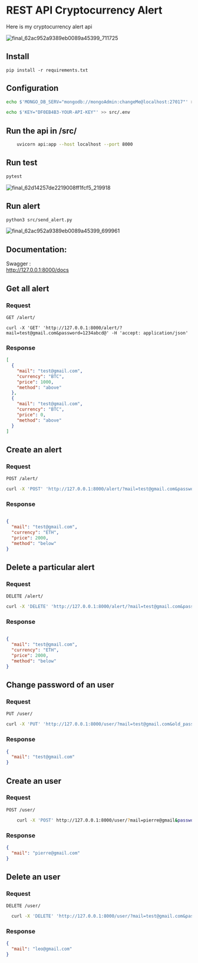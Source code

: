 # REST API Cryptocurrency Alert

Here is my cryptocurrency alert api

![final_62ac952a9389eb0089a45399_711725](https://user-images.githubusercontent.com/55802491/174327793-bef1c4b0-67db-43f0-a0dc-71863a27ed0d.gif)
## Install

    pip install -r requirements.txt 
    

## Configuration

```sh
echo $'MONGO_DB_SERV="mongodb://mongoAdmin:changeMe@localhost:27017"' >> src/.env
```

```sh
echo $'KEY="DF0EB4B3-YOUR-API-KEY"' >> src/.env
``` 


## Run the api in /src/
```sh
    uvicorn api:app --host localhost --port 8000
```
## Run test
```sh
pytest
```

![final_62d14257de2219008ff1fcf5_219918](https://user-images.githubusercontent.com/55802491/179208426-8eefecde-954a-40eb-bf78-094e9f277732.gif)



## Run alert

```sh
python3 src/send_alert.py
``` 

![final_62ac952a9389eb0089a45399_699961](https://user-images.githubusercontent.com/55802491/174327828-618faea7-7f34-4b7b-bab1-ad269d474d99.gif)
## Documentation:

Swagger :
<br>
http://127.0.0.1:8000/docs


## Get all alert

### Request

`GET /alert/`

    curl -X 'GET' 'http://127.0.0.1:8000/alert/?mail=test@gmail.com&password=1234abcd@' -H 'accept: application/json'

### Response
```json
[
  {
    "mail": "test@gmail.com",
    "currency": "BTC",
    "price": 1000,
    "method": "above"
  },
  {
    "mail": "test@gmail.com",
    "currency": "BTC",
    "price": 0,
    "method": "above"
  }
]
```
## Create an alert

### Request

`POST /alert/`

```sh
curl -X 'POST' 'http://127.0.0.1:8000/alert/?mail=test@gmail.com&password=1234abcd@&currency=ETH&price=2000&method=below' -H 'accept: application/json' -d ''
```

### Response

```json

{
  "mail": "test@gmail.com",
  "currency": "ETH",
  "price": 2000,
  "method": "below"
}
```

## Delete a particular alert

### Request

`DELETE /alert/`
```sh
curl -X 'DELETE' 'http://127.0.0.1:8000/alert/?mail=test@gmail.com&password=1234abcd@&currency=ETH&price=2000&method=below' -H 'accept: application/json'
```
### Response

```json

{
  "mail": "test@gmail.com",
  "currency": "ETH",
  "price": 2000,
  "method": "below"
}

```

## Change password of an user

### Request

`PUT /user/`
```sh
curl -X 'PUT' 'http://127.0.0.1:8000/user/?mail=test@gmail.com&old_password=1234abcd@&new_password=@1234abcd' -H 'accept: application/json'
```
### Response

```json
{
  "mail": "test@gmail.com"
}
```

## Create an user

### Request

`POST /user/`
```sh
    curl -X 'POST' http://127.0.0.1:8000/user/?mail=pierre@gmail&password=pierre' -H 'accept: application/json' -d ''
```
### Response

```json
{
  "mail": "pierre@gmail.com"
}
```

## Delete an user

### Request

`DELETE /user/`
```sh
  curl -X 'DELETE' 'http://127.0.0.1:8000/user/?mail=test@gmail.com&password=1234abcd@' -H 'accept: application/json'
```
### Response

```json
{
  "mail": "leo@gmail.com"
}
```
